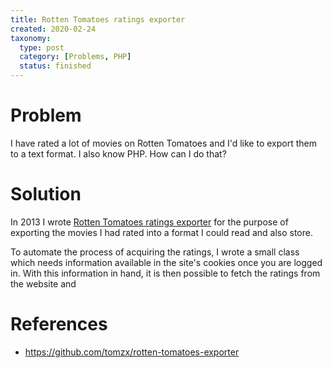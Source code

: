 ```yaml
---
title: Rotten Tomatoes ratings exporter
created: 2020-02-24
taxonomy:
  type: post
  category: [Problems, PHP]
  status: finished
---
```


# Problem
I have rated a lot of movies on Rotten Tomatoes and I'd like to export them to a text format. I also know PHP. How can I do that?

# Solution
In 2013 I wrote [Rotten Tomatoes ratings exporter](https://github.com/tomzx/rotten-tomatoes-exporter) for the purpose of exporting the movies I had rated into a format I could read and also store.

To automate the process of acquiring the ratings, I wrote a small class which needs information available in the site's cookies once you are logged in. With this information in hand, it is then possible to fetch the ratings from the website and

# References
* https://github.com/tomzx/rotten-tomatoes-exporter
